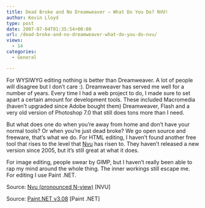 ```yaml
---
title: Dead Broke and No Dreamweaver – What Do You Do? NVU!
author: Kevin Lloyd
type: post
date: 2007-07-04T01:35:54+00:00
url: /dead-broke-and-no-dreamweaver-what-do-you-do-nvu/
views:
  - 14
categories:
  - General

---
```

For WYSIWYG editing nothing is better than Dreamweaver. A lot of people will disagree but I don&#8217;t care :). Dreamweaver has served me well for a number of years. Every time I had a web project to do, I made sure to set apart a certain amount for development tools. These included Macromedia (haven&#8217;t upgraded since Adobe bought them) Dreamweaver, Flash and a very old version of Photoshop 7.0 that still does tons more than I need.

But what does one do when you&#8217;re away from home and don&#8217;t have your normal tools? Or when you&#8217;re just dead broke? We go open source and freeware, that&#8217;s what we do. For HTML editing, I haven&#8217;t found another free tool that rises to the level that [Nvu][1] has risen to. They haven&#8217;t released a new version since 2005, but it&#8217;s still great at what it does.

For image editing, people swear by GIMP, but I haven&#8217;t really been able to rap my mind around the whole thing. The inner workings still escape me. For editing I use Paint .NET.

Source: [Nvu (pronounced N-view)][2] [NVU]
  
Source: [Paint.NET v3.08][3] [Paint .NET]

 [1]: http://www.nvu.com
 [2]: http://www.nvu.com/index.php
 [3]: http://www.getpaint.net/index2.html